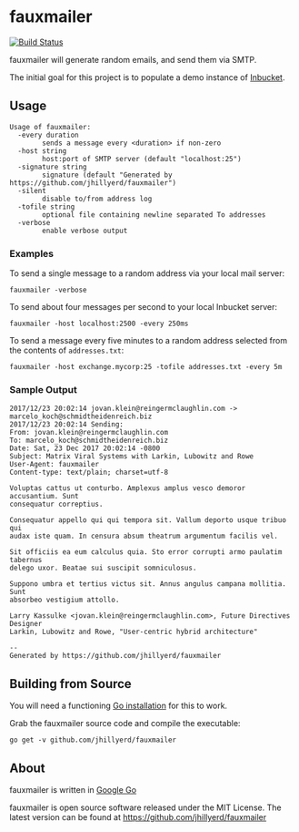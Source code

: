 fauxmailer
=============================================================================
[![Build Status](https://travis-ci.org/jhillyerd/fauxmailer.svg?branch=master)](https://travis-ci.org/jhillyerd/fauxmailer)

fauxmailer will generate random emails, and send them via SMTP.

The initial goal for this project is to populate a demo instance of
[Inbucket].

## Usage

    Usage of fauxmailer:
      -every duration
            sends a message every <duration> if non-zero
      -host string
            host:port of SMTP server (default "localhost:25")
      -signature string
            signature (default "Generated by https://github.com/jhillyerd/fauxmailer")
      -silent
            disable to/from address log
      -tofile string
            optional file containing newline separated To addresses
      -verbose
            enable verbose output

### Examples

To send a single message to a random address via your local mail server:

    fauxmailer -verbose

To send about four messages per second to your local Inbucket server:

    fauxmailer -host localhost:2500 -every 250ms

To send a message every five minutes to a random address selected from the
contents of `addresses.txt`:

    fauxmailer -host exchange.mycorp:25 -tofile addresses.txt -every 5m

### Sample Output

    2017/12/23 20:02:14 jovan.klein@reingermclaughlin.com -> marcelo_koch@schmidtheidenreich.biz
    2017/12/23 20:02:14 Sending:
    From: jovan.klein@reingermclaughlin.com
    To: marcelo_koch@schmidtheidenreich.biz
    Date: Sat, 23 Dec 2017 20:02:14 -0800
    Subject: Matrix Viral Systems with Larkin, Lubowitz and Rowe
    User-Agent: fauxmailer
    Content-type: text/plain; charset=utf-8

    Voluptas cattus ut conturbo. Amplexus amplus vesco demoror accusantium. Sunt
    consequatur correptius.

    Consequatur appello qui qui tempora sit. Vallum deporto usque tribuo qui
    audax iste quam. In censura absum theatrum argumentum facilis vel.

    Sit officiis ea eum calculus quia. Sto error corrupti armo paulatim tabernus
    delego uxor. Beatae sui suscipit somniculosus.

    Suppono umbra et tertius victus sit. Annus angulus campana mollitia. Sunt
    absorbeo vestigium attollo.

    Larry Kassulke <jovan.klein@reingermclaughlin.com>, Future Directives Designer
    Larkin, Lubowitz and Rowe, "User-centric hybrid architecture"

    --
    Generated by https://github.com/jhillyerd/fauxmailer

## Building from Source

You will need a functioning [Go installation][Google Go] for this to work.

Grab the fauxmailer source code and compile the executable:

    go get -v github.com/jhillyerd/fauxmailer

## About

fauxmailer is written in [Google Go]

fauxmailer is open source software released under the MIT License.  The latest
version can be found at https://github.com/jhillyerd/fauxmailer

[Google Go]:        http://golang.org/
[Inbucket]:         http://www.inbucket.org/
